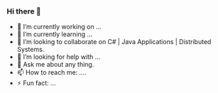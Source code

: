 ### Hi there 👋

<!--
**OmarAbdullwahhab/OmarAbdullwahhab** is a ✨ _special_ ✨ repository because its `README.md` (this file) appears on your GitHub profile.

Here are some ideas to get you started:-->

- 🔭 I’m currently working on ...
- 🌱 I’m currently learning ...
- 👯 I’m looking to collaborate on C# | Java Applications | Distributed Systems. 
- 🤔 I’m looking for help with ...
- 💬 Ask me about any thing.
- 📫 How to reach me: ....
- ⚡ Fun fact: ...

